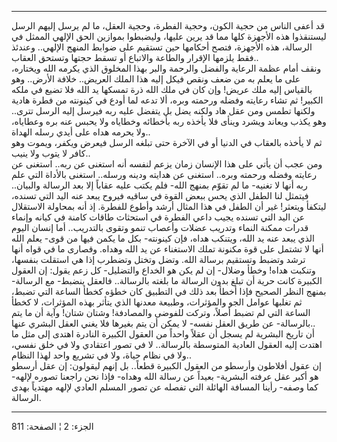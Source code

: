 ------------------------------------------------------------------------

قد أعفى الناس من حجية الكون، وحجية الفطرة، وحجية العقل، ما لم يرسل إليهم
الرسل ليستنقذوا هذه الأجهزة كلها مما قد يرين عليها، وليضبطوا بموازين
الحق الإلهي الممثل في الرسالة، هذه الأجهزة، فتصح أحكامها حين تستقيم على
ضوابط المنهج الإلهي.. وعندئذ فقط يلزمها الإقرار والطاعة والاتباع أو تسقط
حجتها وتستحق العقاب..  
ونقف أمام عظمة الرعاية والفضل والرحمة والبر بهذا المخلوق الذي يكرمه الله
ويختاره، على ما يعلم به من ضعف ونقص فيكل إليه هذا الملك العريض.. خلافة
الأرض.. وهو بالقياس إليه ملك عريض! وإن كان في ملك الله ذرة تمسكها يد
الله فلا تضيع في ملكه الكبير! ثم تشاء رعايته وفضله ورحمته وبره، ألا تدعه
لما أودع في كينونته من فطرة هادية ولكنها تطمس ومن عقل هاد ولكنه يضل بل
يتفضل عليه ربه فيرسل إليه الرسل تترى.. وهو يكذب ويعاند ويشرد وينأى فلا
يأخذه ربه بأخطائه وخطاياه ولا يحبس عنه بره وعطاياه، ولا يحرمه هداه على
أيدي رسله الهداة..  
ثم لا يأخذه بالعقاب في الدنيا أو في الآخرة حتى تبلغه الرسل فيعرض ويكفر،
ويموت وهو كافر لا يتوب ولا ينيب..  
ومن عجب أن يأتي على هذا الإنسان زمان يزعم لنفسه أنه استغنى عن ربه..
استغنى عن رعايته وفضله ورحمته وبره.. استغنى عن هدايته ودينه ورسله..
استغنى بالأداة التي علم ربه أنها لا تغنيه- ما لم تقوّم بمنهج الله- فلم
يكتب عليه عقاباً إلا بعد الرسالة والبيان.. فيتمثل لنا الطفل الذي يحس ببعض
القوة في ساقيه فيروح يبعد عنه اليد التي تسنده، ليتكفأ ويتعثر! غير أن
الطفل في هذا المثال أرشد وأطوع للفطرة. إذ أنه بمحاولة الاستقلال عن اليد
التي تسنده يجيب داعي الفطرة في استحثاث طاقات كامنة في كيانه وإنماء قدرات
ممكنة النماء وتدريب عضلات وأعصاب تنمو وتقوى بالتدريب.. أما إنسان اليوم
الذي يبعد عنه يد الله، ويتنكب هداه، فإن كينونته- بكل ما يكمن فيها من
قوى- يعلم الله أنها لا تشتمل على قوة مكنونة تملك الاستغناء عن يد الله
وهداه. وقصارى ما في قواه أنها ترشد وتضبط وتستقيم برسالة الله. وتضل وتختل
وتضطرب إذا هي استقلت بنفسها، وتنكبت هداه! وخطأ وضلال- إن لم يكن هو
الخداع والتضليل- كل زعم يقول: إن العقول الكبيرة كانت حرية أن تبلغ بدون
الرسالة ما بلغته بالرسالة.. فالعقل ينضبط- مع الرسالة- بمنهج النظر الصحيح
فإذا أخطأ بعد ذلك في التطبيق كان خطؤه كخطأ الساعة التي تضبط، ثم تغلبها
عوامل الجو والمؤثرات، وطبيعة معدنها الذي يتأثر بهذه المؤثرات، لا كخطأ
الساعة التي لم تضبط أصلاً، وتركت للفوضى والمصادفة! وشتان شتان! وآية أن ما
يتم بالرسالة- عن طريق العقل نفسه- لا يمكن أن يتم بغيرها فلا يغني العقل
البشري عنها..  
أن تاريخ البشرية لم يسجل أن عقلاً واحداً من العقول الكبيرة النادرة اهتدى
إلى مثل ما اهتدت إليه العقول العادية المتوسطة بالرسالة.. لا في تصور
اعتقادي ولا في خلق نفسي، ولا في نظام حياة، ولا في تشريع واحد لهذا
النظام..  
إن عقول أفلاطون وأرسطو من العقول الكبيرة قطعاً.. بل إنهم ليقولون: إن عقل
أرسطو هو أكبر عقل عرفته البشرية- بعيداً عن رسالة الله وهداه- فإذا نحن
راجعنا تصوره لإلهه- كما وصفه- رأينا المسافة الهائلة التي تفصله عن تصور
المسلم العادي لإلهه مهتدياً بهدى الرسالة.

------------------------------------------------------------------------

الجزء: 2 ¦ الصفحة: 811

